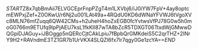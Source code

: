 $START$Z8x7qbBmAii7ELVGCEprFnpPZgT4m1LXVbj6/iJ0iYW7FpV+4ay8optcmEWPxjZef+Z0OKwU/r6Nj2u001LAt49a+4RQdU0KD6dWNaYFVWJ6tVgoXVc8MLN76mfZuqq6QW42CMs+h2uheH4hoZxEGB0fcYvtwsVfPJ78G0w5h0moG0766m9ETUfq9lpPjAEU7ksL1fkKII87wTA8bZcR5TDXGT06TtxdWjGMwwDQGpiDJAGuy+iJBOggp5nQERcCjtCAkLpiu7fBpbQrGMKdeiS5C2qrTHZ+2INrY9H2+RAVndmE3TZ1GR7b1UrVKX4SLQZl6fx7lr7qgy0Ge1zcYA==$END$